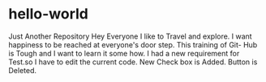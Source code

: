 # hello-world
Just Another Repository
Hey Everyone I like to Travel and explore.
I want happiness to be reached at everyone's door step.
This training of Git- Hub is Tough  and I want to learn it some how.
I had a new requirement for Test.so I have to edit the current code.
New Check box is Added.
Button is Deleted.

